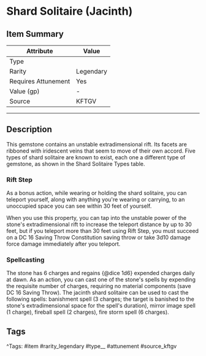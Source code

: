 # Shard Solitaire (Jacinth)

## Item Summary

| Attribute            | Value                        |
|----------------------|------------------------------|
| Type                 |   |
| Rarity               | Legendary             |
| Requires Attunement  | Yes                |
| Value (gp)           | -    |
| Source               | KFTGV |

---

## Description

This gemstone contains an unstable extradimensional rift. Its facets are ribboned with iridescent veins that seem to move of their own accord. Five types of shard solitaire are known to exist, each one a different type of gemstone, as shown in the Shard Solitaire Types table.

### Rift Step

As a bonus action, while wearing or holding the shard solitaire, you can teleport yourself, along with anything you're wearing or carrying, to an unoccupied space you can see within 30 feet of yourself.

When you use this property, you can tap into the unstable power of the stone's extradimensional rift to increase the teleport distance by up to 30 feet, but if you teleport more than 30 feet using Rift Step, you must succeed on a DC 16 Saving Throw Constitution saving throw or take 3d10 damage force damage immediately after you teleport.

### Spellcasting

The stone has 6 charges and regains {@dice 1d6} expended charges daily at dawn. As an action, you can cast one of the stone's spells by expending the requisite number of charges, requiring no material components (save DC 16 Saving Throw). The jacinth shard solitaire can be used to cast the following spells: banishment spell (3 charges; the target is banished to the stone's extradimensional space for the spell's duration), mirror image spell (1 charge), fireball spell (2 charges), fire storm spell (6 charges).

## Tags

^Tags: #item #rarity_legendary #type__ #attunement #source_kftgv